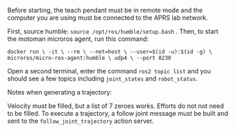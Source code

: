 Before starting, the teach pendant must be in remote mode and the computer you are using must be connected to the APRS lab network.

First, source humble: `source /opt/ros/humble/setup.bash` . Then, to start the motoman microros agent, run this command:

`docker run \
  -it \
  --rm \
  --net=host \
  --user=$(id -u):$(id -g) \
  microros/micro-ros-agent:humble \
    udp4 \
    --port 8230`

Open a second terminal, enter the command `ros2 topic list` and you should see a few topics including `joint_states` and `robot_status`.

Notes when generating a trajectory:

Velocity must be filled, but a list of 7 zeroes works. Efforts do not not need to be filled. To execute a trajectory, a follow joint message must be built and sent to the `follow_joint_trajectory` action server.